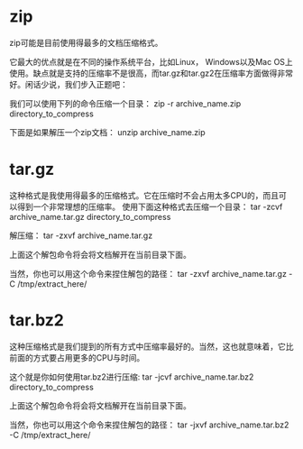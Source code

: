 # zip
zip可能是目前使用得最多的文档压缩格式。

它最大的优点就是在不同的操作系统平台，比如Linux， Windows以及Mac OS上使用。缺点就是支持的压缩率不是很高，而tar.gz和tar.gz2在压缩率方面做得非常好。闲话少说，我们步入正题吧：

我们可以使用下列的命令压缩一个目录：
zip -r archive_name.zip directory_to_compress

下面是如果解压一个zip文档：
unzip archive_name.zip

# tar.gz
这种格式是我使用得最多的压缩格式。它在压缩时不会占用太多CPU的，而且可以得到一个非常理想的压缩率。
使用下面这种格式去压缩一个目录：
tar -zcvf archive_name.tar.gz directory_to_compress

解压缩：
tar -zxvf archive_name.tar.gz

上面这个解包命令将会将文档解开在当前目录下面。

当然，你也可以用这个命令来捏住解包的路径：
tar -zxvf archive_name.tar.gz -C /tmp/extract_here/

# tar.bz2
这种压缩格式是我们提到的所有方式中压缩率最好的。当然，这也就意味着，它比前面的方式要占用更多的CPU与时间。

这个就是你如何使用tar.bz2进行压缩:
tar -jcvf archive_name.tar.bz2 directory_to_compress

上面这个解包命令将会将文档解开在当前目录下面。

当然，你也可以用这个命令来捏住解包的路径：
tar -jxvf archive_name.tar.bz2 -C /tmp/extract_here/